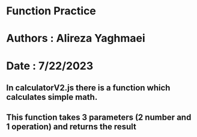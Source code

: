 # Function Practice

# Authors : Alireza Yaghmaei
# Date : 7/22/2023

## In calculatorV2.js there is a function which calculates simple math.
## This function takes 3 parameters (2 number and 1 operation) and returns the result
